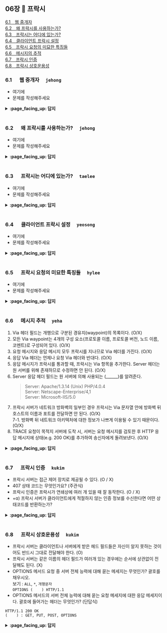 ## 06장 :octopus: 프락시

[6.1　웹 중개자](#61---웹-중개자-jehong)<br>
[6.2　왜 프락시를 사용하는가?](#62---왜-프락시를-사용하는가-jehong)<br>
[6.3　프락시는 어디에 있는가?](#63---프락시는-어디에-있는가-taelee)<br>
[6.4　클라이언트 프락시 설정](#64---클라이언트-프락시-설정-yeosong)<br>
[6.5　프락시 요청의 미묘한 특징들](#65---프락시-요청의-미묘한-특징들-hylee)<br>
[6.6　메시지의 추적](#66---메시지-추적-yeha)<br>
[6.7　프락시 인증](#67---프락시-인증-kukim)<br>
[6.8　프락시 상호운용성](#68---프락시-상호운용성-kukim)<br>

### 6.1 　  웹 중개자　 `jehong`
- 여기에
- 문제를 작성해주세요
<details>
<summary> <b> :page_facing_up: 답지 </b>  </summary>
<div markdown="1">
  
- 여기에
- 해설을 작성해주세요

</div>
</details>
<br>

### 6.2 　  왜 프락시를 사용하는가?　 `jehong`
- 여기에
- 문제를 작성해주세요
<details>
<summary> <b> :page_facing_up: 답지 </b>  </summary>
<div markdown="1">
  
- 여기에
- 해설을 작성해주세요

</div>
</details>
<br>

### 6.3 　  프락시는 어디에 있는가?　 `taelee`
- 여기에
- 문제를 작성해주세요
<details>
<summary> <b> :page_facing_up: 답지 </b>  </summary>
<div markdown="1">
  
- 여기에
- 해설을 작성해주세요

</div>
</details>
<br>

### 6.4 　  클라이언트 프락시 설정　 `yeosong`
- 여기에
- 문제를 작성해주세요
<details>
<summary> <b> :page_facing_up: 답지 </b>  </summary>
<div markdown="1">
  
- 여기에
- 해설을 작성해주세요

</div>
</details>
<br>

### 6.5 　  프락시 요청의 미묘한 특징들　 `hylee`
- 여기에
- 문제를 작성해주세요
<details>
<summary> <b> :page_facing_up: 답지 </b>  </summary>
<div markdown="1">
  
- 여기에
- 해설을 작성해주세요

</div>
</details>
<br>

### 6.6 　  메시지 추적　 `yeha`
1. Via 헤더 필드는 개행으로 구분된 경유지(waypoint)의 목록이다. (O/X)  
2. 모든 Via waypoint는 4개의 구성 요소(프로토콜 이름, 프로토콜 버전, 노드 이름, 코멘트)로 구성되어 있다. (O/X)  
3. 요청 메시지와 응답 메시지 모두 프락시를 지나므로 Via 헤더를 가진다. (O/X)  
4. 응답 Via 헤더는 언제나 요청 Via 헤더와 반대다. (O/X)  
5. 응답 메시지가 프락시를 통과할 때, 프락시는 Via 항목을 추가한다. Server 헤더는 원 서버를 위해 존재하므로 수정하면 안 된다. (O/X)   
6. Server 응답 헤더 필드는 원 서버에 의해 사용되는 (______)를 알려준다.
      > Server: Apache/1.3.14 (Unix) PHP/4.0.4  
        Server: Netscape-Enterprise/4,1  
      > Server: Microsoft-IIS/5.0   
7. 프락시 서버가 네트워크 방화벽의 일부인 경우 프락시는 Via 문자열 안에 방화벽 뒤 호스트의 이름과 포트를 전달하면 안 된다. (O/X)  
7-1. 방화벽 뒤 네트워크 아키텍처에 대한 정보가 나쁘게 이용될 수 있기 때문이다. (O/X)  
8. TRACE 요청이 목적지 서버에 도착 시, 서버는 요청 메시지를 검토한 후 HTTP 응답 메시지에 상태(e.g. 200 OK)를 추가하여 송신자에게 돌려보낸다. (O/X)  

<details>
<summary> <b> :page_facing_up: 답지 </b>  </summary>
<div markdown="1">
  
1. Via 헤더 필드는 개행으로 구분된 경유지의 목록이다. (X)  
  => 쉼표로 구분한다  
2. 모든 Via waypoint는 4개의 구성 요소(프로토콜 이름, 프로토콜 버전, 노드 이름, 코멘트)로 구성되어 있다. (X)  
  => 4개의 구성요소는 맞으나 모두 필수는 아니다. (프로토콜 이름(선택), 프로토콜 버전(필수), 노드 이름(필수), 코멘트(선택))   
3. 요청 메시지와 응답 메시지 모두 프락시를 지나므로 Via 헤더를 가진다. (O)   
4. 응답 Via 헤더는 언제나 요청 Via 헤더와 반대다. (O)  
  => p.175 그림 참조   
5. 응답 메시지가 프락시를 통과할 때, 프락시는 Via 항목을 추가한다. Server 헤더는 원 서버를 위해 존재하므로 수정하면 안 된다. (O)   
6. Server 응답 헤더 필드는 원 서버에 의해 사용되는 (소프트웨어)를 알려준다.  
7. 프락시 서버가 네트워크 방화벽의 일부인 경우 프락시는 Via 문자열 안에 방화벽 뒤 호스트의 이름과 포트를 전달하면 안 된다. (O)    
  => 보통 명시적으로 이 동작이 켜져 있지 않은 이상 정확한 호스트명을 전달은 X  
7-1. 방화벽 뒤 네트워크 아키텍처에 대한 정보가 나쁘게 이용될 수 있기 때문이다. (O)   
  => p.176 하단 참고  
8. TRACE 요청이 목적지 서버에 도착 시, 서버는 요청 메시지를 검토한 후 HTTP 응답 메시지에 상태(e.g. 200 OK)를 추가하여 송신자에게 돌려보낸다. (X)   
  => p.177 TRACE 요청이 목적지 서버에 도착 시, 서버는 전체 요청 메시지를 HTTP 응답 메시지 본문에 포함시켜 송신자에게 그대로 돌려보낸다.   
</div>
</details>
<br>

### 6.7 　  프락시 인증　 `kukim`
- 프락시 서버는 접근 제어 장치로 제공될 수 있다. (O / X)
- 407 상태 코드는 무엇인가요? (주관식)
- 프락시 인증은 프락시가 연쇄상에 여러 개 있을 때 잘 동작한다. (O / X)
- +ɑ) 프락시 서버가 클라이언트에게 적절하지 않는 인증 정보를 수신한다면 어떤 상태코드를 반환하는가?

<details>
<summary> <b> :page_facing_up: 답지 </b>  </summary>
<div markdown="1">
  
- 프락시 서버는 접근 제어 장치로 제공될 수 있다. (O)
  - HTTP는 사용자가 유효한 접근 권한 자격을 프락시에 제출하지 않는 한 콘텐츠에 대한 요청을 차단하는 프락시 인증이라는 메커니즘을 정의하고 있다.
- 407 상태 코드는 무엇인가요? (주관식)
  - 407 proxy Authorization Required (프록시 권한부여 요청 상태메세지), 클라이언트가 서버에 요청했을 때 중간에 있는 프락시 서버는 접근 자격을 요구하는 407 상태코드를 응답한다.
  - 클라이언트는 407 응답을 받게되면 요구되는 자격을 획득하는 proxy-authorization 헤더필드에 담아서 요청을 다시 보낸다.
- 프락시 인증은 프락시가 연쇄상에 여러 개 있을 때 잘 동작한다. (X)
  - X : 연쇄상에 있으면 인증하기 까다롭다. 
- +ɑ) 프락시 서버가 클라이언트에게 적절하지 않는 인증 정보를 수신한다면 어떤 상태코드를 반환하는가?
  - 403 Forbidden 상태코드 

참고 : HTTP 인증, https://developer.mozilla.org/ko/docs/Web/HTTP/Authentication

</div>
</details>
<br>

### 6.8 　  프락시 상호운용성　 `kukim`
- 프락시 서버는 클라이언트나 서버에게 받은 헤드 필드들은 자신이 알지 못하는 것이어도 반드시 그대로 전달해야 한다. (O)
- 프락시 서버는 같은 이름의 헤더 필드가 여러개 있는 경우에는 순서에 상관없이 전달해도 된다. (X)
- OPTIONS 메서드 요청 중 서버 전체 능력에 대해 묻는 메세지는 무엇인가? 괄호를 채우시오.  
보기 : `ALL`, `*`, `개행문자`  
`OPTIONS (    ) HTTP/1.1`
- OPTIONS 메서드의 서버 전체 능력에 대해 묻는 요청 메세지에 대한 응답 메세지이다. 괄호에 들어가는 헤더는 무엇인가? (단답식)
```
HTTP/1.1 200 OK
(    ) : GET, PUT, POST, OPTIONS
```
<details>
<summary> <b> :page_facing_up: 답지 </b>  </summary>
<div markdown="1">
  
- 프락시 서버는 클라이언트나 서버에게 받은 헤드 필드들은 자신이 알지 못하는 것이어도 반드시 그대로 전달해야 한다. (O / X)
  - 프락시는 이해할 수 없는 헤더 필드는 반드시 그대로 전달해야 한다. (프락시 서버보다 버전이 높은 새로운 헤더일 수 있고, 특정 애플리케이션을 위해 만들어진 것 일 수 있다. 
- 프락시 서버는 같은 이름의 헤더 필드가 여러개 있는 경우에는 순서에 상관없이 전달해도 된다. (O / X)
  - 상대적인 순서를 반드시 유지해야 한다. (헤더 필드들의 순서가 데이터에 영향을 미치기 때문)
- OPTIONS 메서드 요청 중 서버 전체 능력에 대해 묻는 메세지는 무엇인가? 괄호를 채우시오.  
보기 : `ALL`, `*`, `개행문자`  
`OPTIONS ( * ) HTTP/1.1`
- OPTIONS 메서드의 서버 전체 능력에 대해 묻는 요청 메세지에 대한 응답 메세지이다. 괄호에 들어가는 헤더는 무엇인가? (단답식)
```
HTTP/1.1 200 OK
( Allow ) : GET, PUT, POST, OPTIONS
```

</div>
</details>
<br>
